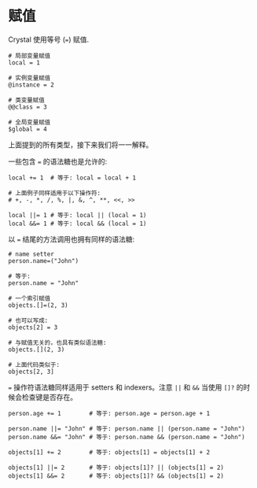 # 赋值

Crystal 使用等号 (`=`) 赋值.

```crystal
# 局部变量赋值
local = 1

# 实例变量赋值
@instance = 2

# 类变量赋值
@@class = 3

# 全局变量赋值
$global = 4
```

上面提到的所有类型，接下来我们将一一解释。

一些包含 `=` 的语法糖也是允许的:

```crystal
local += 1  # 等于: local = local + 1

# 上面例子同样适用于以下操作符:
# +, -, *, /, %, |, &, ^, **, <<, >>

local ||= 1 # 等于: local || (local = 1)
local &&= 1 # 等于: local && (local = 1)
```

以 `=` 结尾的方法调用也拥有同样的语法糖:

```crystal
# name setter
person.name=("John")

# 等于:
person.name = "John"

# 一个索引赋值
objects.[]=(2, 3)

# 也可以写成:
objects[2] = 3

# 与赋值无关的，也具有类似语法糖:
objects.[](2, 3)

# 上面代码类似于:
objects[2, 3]
```

`=` 操作符语法糖同样适用于 setters 和 indexers。注意 `||` 和 `&&` 当使用 `[]?` 的时候会检查键是否存在。

```crystal
person.age += 1        # 等于: person.age = person.age + 1

person.name ||= "John" # 等于: person.name || (person.name = "John")
person.name &&= "John" # 等于: person.name && (person.name = "John")

objects[1] += 2        # 等于: objects[1] = objects[1] + 2

objects[1] ||= 2       # 等于: objects[1]? || (objects[1] = 2)
objects[1] &&= 2       # 等于: objects[1]? && (objects[1] = 2)
```
